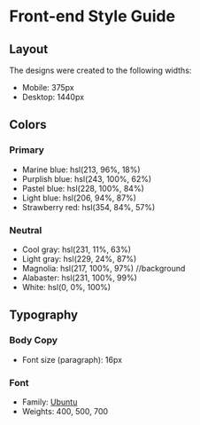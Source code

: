 # Front-end Style Guide

## Layout

The designs were created to the following widths:

- Mobile: 375px
- Desktop: 1440px

## Colors

### Primary

- Marine blue: hsl(213, 96%, 18%)
- Purplish blue: hsl(243, 100%, 62%)
- Pastel blue: hsl(228, 100%, 84%)
- Light blue: hsl(206, 94%, 87%)
- Strawberry red: hsl(354, 84%, 57%)

### Neutral

- Cool gray: hsl(231, 11%, 63%)
- Light gray: hsl(229, 24%, 87%)
- Magnolia: hsl(217, 100%, 97%) //background
- Alabaster: hsl(231, 100%, 99%)
- White: hsl(0, 0%, 100%)

## Typography

### Body Copy

- Font size (paragraph): 16px

### Font

- Family: [Ubuntu](https://fonts.google.com/specimen/Ubuntu)
- Weights: 400, 500, 700
